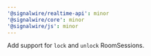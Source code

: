 ```yaml
---
'@signalwire/realtime-api': minor
'@signalwire/core': minor
'@signalwire/js': minor
---
```


Add support for `lock` and `unlock` RoomSessions.
